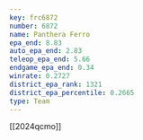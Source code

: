 ```yaml
---
key: frc6872
number: 6872
name: Panthera Ferro
epa_end: 8.83
auto_epa_end: 2.83
teleop_epa_end: 5.66
endgame_epa_end: 0.34
winrate: 0.2727
district_epa_rank: 1321
district_epa_percentile: 0.2665
type: Team
---
```

[[2024qcmo]]
